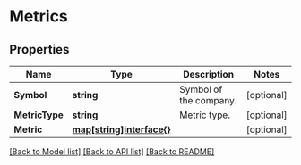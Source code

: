 # Metrics

## Properties

Name | Type | Description | Notes
------------ | ------------- | ------------- | -------------
**Symbol** | **string** | Symbol of the company. | [optional] 
**MetricType** | **string** | Metric type. | [optional] 
**Metric** | [**map[string]interface{}**](.md) |  | [optional] 

[[Back to Model list]](../README.md#documentation-for-models) [[Back to API list]](../README.md#documentation-for-api-endpoints) [[Back to README]](../README.md)


